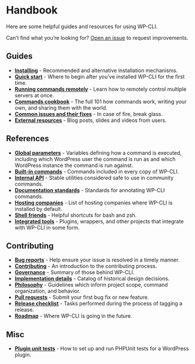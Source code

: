 # Handbook

Here are some helpful guides and resources for using WP-CLI.

Can’t find what you’re looking for? [Open an issue](https://github.com/wp-cli/handbook/issues) to request improvements.

## Guides

* **[Installing](https://make.wordpress.org/cli/handbook/installing/)** - Recommended and alternative installation mechanisms.
* **[Quick start](https://make.wordpress.org/cli/handbook/quick-start/)** - Where to begin after you've installed WP-CLI for the first time.
* **[Running commands remotely](https://make.wordpress.org/cli/handbook/running-commands-remotely/)** - Learn how to remotely control multiple servers at once. 
* **[Commands cookbook](https://make.wordpress.org/cli/handbook/commands-cookbook/)** - The full 101 how commands work, writing your own, and sharing them with the world.
* **[Common issues and their fixes](https://make.wordpress.org/cli/handbook/common-issues/)** - In case of fire, break glass.
* **[External resources](https://make.wordpress.org/cli/handbook/external-resources/)** - Blog posts, slides and videos from users.

## References

* **[Global parameters](https://make.wordpress.org/cli/handbook/config/)** - Variables defining how a command is executed, including which WordPress user the command is run as and which WordPress instance the command is run against.
* **[Built-in commands](https://wp-cli.org/commands/)** - Commands included in every copy of WP-CLI.
* **[Internal API](https://wp-cli.org/docs/internal-api/)** - Stable utilities considered safe to use in community commands.
* **[Documentation standards](https://make.wordpress.org/cli/handbook/documentation-standards/)** - Standards for annotating WP-CLI commands.
* **[Hosting companies](https://make.wordpress.org/cli/handbook/hosting-companies/)** - List of hosting companies where WP-CLI is installed by default.
* **[Shell friends](https://make.wordpress.org/cli/handbook/shell-friends/)** - Helpful shortcuts for bash and zsh.
* **[Integrated tools](https://make.wordpress.org/cli/handbook/tools/)** - Plugins, wrappers, and other projects that integrate with WP-CLI in some form.

## Contributing

* **[Bug reports](https://make.wordpress.org/cli/handbook/bug-reports/)** - Help ensure your issue is resolved in a timely manner.
* **[Contributing](https://make.wordpress.org/cli/handbook/contributing/)** - An introduction to the contributing process.
* **[Governance](https://make.wordpress.org/cli/handbook/governance/)** - Summary of those behind WP-CLI.
* **[Implementation details](https://make.wordpress.org/cli/handbook/implementation-details/)** - Catalog of historical design decisions.
* **[Philosophy](https://make.wordpress.org/cli/handbook/philosophy/)** - Guidelines which inform project scope, command organization, and behavior.
* **[Pull requests](https://make.wordpress.org/cli/handbook/pull-requests/)** - Submit your first bug fix or new feature.
* **[Release checklist](https://make.wordpress.org/cli/handbook/release-checklist/)** - Tasks performed during the process of tagging a release.
* **[Roadmap](https://make.wordpress.org/cli/handbook/roadmap/)** - Where WP-CLI is going in the future.

## Misc

* **[Plugin unit tests](https://make.wordpress.org/cli/handbook/plugin-unit-tests/)** - How to set up and run PHPUnit tests for a WordPress plugin.
